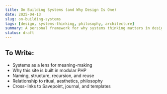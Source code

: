```yaml
---
title: On Building Systems (and Why Design Is One)
date: 2025-04-13
slug: on-building-systems
tags: [design, systems-thinking, philosophy, architecture]
summary: A personal framework for why systems thinking matters in design, identity, and philosophy.
status: draft
---
```


## To Write:
- Systems as a lens for meaning-making
- Why this site is built in modular PHP
- Naming, structure, recursion, and reuse
- Relationship to ritual, aesthetics, philosophy
- Cross-links to Savepoint, journal, and templates
